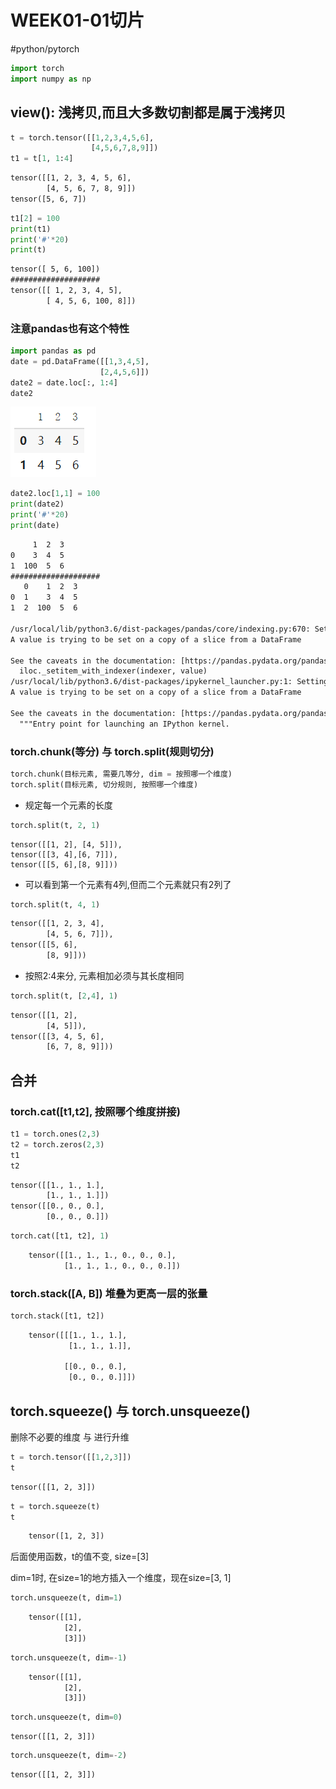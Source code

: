 # WEEK01-01切片

#python/pytorch

```python
import torch
import numpy as np
```

## view(): 浅拷贝,而且大多数切割都是属于浅拷贝

```python
t = torch.tensor([[1,2,3,4,5,6],
				  [4,5,6,7,8,9]])
t1 = t[1, 1:4]
```

```txt
tensor([[1, 2, 3, 4, 5, 6],
		[4, 5, 6, 7, 8, 9]])
tensor([5, 6, 7])
```

```python
t1[2] = 100
print(t1)
print('#'*20)
print(t)
```

```txt
tensor([ 5, 6, 100])
#################### 
tensor([[ 1, 2, 3, 4, 5], 
		[ 4, 5, 6, 100, 8]])
```

### 注意pandas也有这个特性

```python
import pandas as pd
date = pd.DataFrame([[1,3,4,5],
					[2,4,5,6]])
date2 = date.loc[:, 1:4]
date2
```

![result](./0image/Pasted%20image%2020210728110500.png)

```python
date2.loc[1,1] = 100
print(date2)
print('#'*20)
print(date)
```

```txt
     1  2  3
0    3  4  5
1  100  5  6
####################
   0    1  2  3
0  1    3  4  5
1  2  100  5  6

/usr/local/lib/python3.6/dist-packages/pandas/core/indexing.py:670: SettingWithCopyWarning: 
A value is trying to be set on a copy of a slice from a DataFrame

See the caveats in the documentation: [https://pandas.pydata.org/pandas-docs/stable/user_guide/indexing.html#returning-a-view-versus-a-copy](https://pandas.pydata.org/pandas-docs/stable/user_guide/indexing.html#returning-a-view-versus-a-copy)
  iloc._setitem_with_indexer(indexer, value)
/usr/local/lib/python3.6/dist-packages/ipykernel_launcher.py:1: SettingWithCopyWarning: 
A value is trying to be set on a copy of a slice from a DataFrame

See the caveats in the documentation: [https://pandas.pydata.org/pandas-docs/stable/user_guide/indexing.html#returning-a-view-versus-a-copy](https://pandas.pydata.org/pandas-docs/stable/user_guide/indexing.html#returning-a-view-versus-a-copy)
  """Entry point for launching an IPython kernel.
```

### torch.chunk(等分) 与 torch.split(规则切分)

```python
torch.chunk(目标元素, 需要几等分, dim = 按照哪一个维度)
torch.split(目标元素, 切分规则, 按照哪一个维度)
```

- 规定每一个元素的长度

```python
torch.split(t, 2, 1)
```

    tensor([[1, 2], [4, 5]]), 
	tensor([[3, 4],[6, 7]]), 
	tensor([[5, 6],[8, 9]]))

- 可以看到第一个元素有4列,但而二个元素就只有2列了

```python
torch.split(t, 4, 1)
```
```txt
tensor([[1, 2, 3, 4],
        [4, 5, 6, 7]]), 
tensor([[5, 6],
        [8, 9]]))
```

- 按照2:4来分, 元素相加必须与其长度相同

```python
torch.split(t, [2,4], 1)
```
```txt
tensor([[1, 2],
        [4, 5]]), 
tensor([[3, 4, 5, 6],
        [6, 7, 8, 9]]))
```

## 合并

### torch.cat([t1,t2], 按照哪个维度拼接)

```python
t1 = torch.ones(2,3)
t2 = torch.zeros(2,3)
t1
t2
```

```txt
tensor([[1., 1., 1.],
        [1., 1., 1.]])
tensor([[0., 0., 0.],
        [0., 0., 0.]])
```

```python
torch.cat([t1, t2], 1)
```
```txt
    tensor([[1., 1., 1., 0., 0., 0.],
            [1., 1., 1., 0., 0., 0.]])
```

### torch.stack([A, B]) 堆叠为更高一层的张量

```python
torch.stack([t1, t2])
```
```txt
    tensor([[[1., 1., 1.],
             [1., 1., 1.]],
    
            [[0., 0., 0.],
             [0., 0., 0.]]])
```

## torch.squeeze() 与 torch.unsqueeze()

删除不必要的维度 与 进行升维

```python
t = torch.tensor([[1,2,3]])
t
```
```txt
tensor([[1, 2, 3]])
```

```python
t = torch.squeeze(t)
t
```
```txt
    tensor([1, 2, 3])
```

后面使用函数，t的值不变, size=[3]

dim=1时, 在size=1的地方插入一个维度，现在size=[3, 1]
```python
torch.unsqueeze(t, dim=1)
```
```txt
    tensor([[1],
            [2],
            [3]])
```

```python
torch.unsqueeze(t, dim=-1)
```
```txt
    tensor([[1],
            [2],
            [3]])
```

```python
torch.unsqueeze(t, dim=0)
```

    tensor([[1, 2, 3]])

```python
torch.unsqueeze(t, dim=-2)
```

    tensor([[1, 2, 3]])
